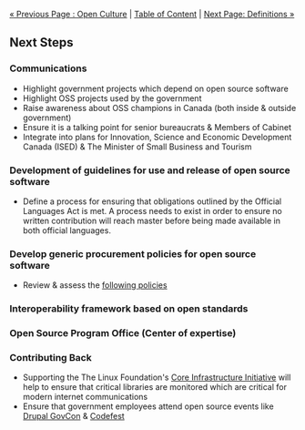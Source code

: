 [« Previous Page : Open Culture](6_Open_Culture.md) | [Table of Content](TOC.md) | [Next Page: Definitions »](8_Definitions.md)

## Next Steps
### Communications
- Highlight government projects which depend on open source software
- Highlight OSS projects used by the government
- Raise awareness about OSS champions in Canada (both inside & outside government)
- Ensure it is a talking point for senior bureaucrats & Members of Cabinet
- Integrate into plans for Innovation, Science and Economic Development Canada (ISED) & The Minister of Small Business and Tourism
### Development of guidelines for use and release of open source software
- Define a process for ensuring that obligations outlined by the Official Languages Act is met. A process needs to exist in order to ensure no written contribution will reach master before being made available in both official languages.
### Develop generic procurement policies for open source software
- Review & assess the [following policies](https://github.com/mgifford/open-source-contracting)
### Interoperability framework based on open standards
### Open Source Program Office (Center of expertise)
### Contributing Back
- Supporting the The Linux Foundation's [Core Infrastructure Initiative](https://www.coreinfrastructure.org/) will help to ensure that critical libraries are monitored which are critical for modern internet communications
- Ensure that government employees attend open source events like [Drupal GovCon](https://www.drupalgovcon.org/) & [Codefest](http://wet-boew.github.io/codefest/)
